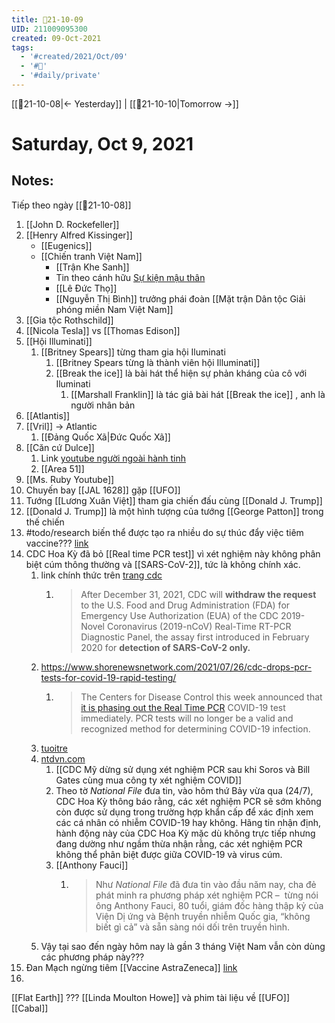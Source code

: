 ```yaml
---
title: 📝21-10-09
UID: 211009095300
created: 09-Oct-2021
tags:
  - '#created/2021/Oct/09'
  - '#📅'
  - '#daily/private'
---
```

[[📝21-10-08|<- Yesterday]] | [[📝21-10-10|Tomorrow ->]]
# Saturday, Oct 9, 2021

## Notes:
Tiếp theo ngày [[📝21-10-08]]
1. [[John D. Rockefeller]]
2. [[Henry Alfred Kissinger]]
	- [[Eugenics]]
	- [[Chiến tranh Việt Nam]]
		- [[Trận Khe Sanh]]
		- Tin theo cánh hữu [Sự kiện mậu thân](https://blogchiasekienthuc.com/series/mau-than-1968)
		- [[Lê Đức Thọ]]
		- [[Nguyễn Thị Bình]] trưởng phái đoàn [[Mặt trận Dân tộc Giải phóng miền Nam Việt Nam]]
3. [[Gia tộc Rothschild]]
4. [[Nicola Tesla]] vs [[Thomas Edison]]
5.  [[Hội Illuminati]] 
	1.  [[Britney Spears]] từng tham gia hội Iluminati
		1.  [[Britney Spears từng là thành viên hội Illuminati]]
		2.  [[Break the ice]] là bài hát thể hiện sự phản kháng của cô với Iluminati
			1.  [[Marshall Franklin]] là tác giả bài hát [[Break the ice]] , anh là người nhân bản
6.  [[Atlantis]]
7.  [[Vril]] -> Atlantic
	1.  [[Đảng Quốc Xã|Đức Quốc Xã]]
8.  [[Căn cứ Dulce]]
	1.  Link [youtube người ngoài hành tinh](https://www.youtube.com/watch?v=lT98Cs40Twc)
	2.  [[Area 51]]	
9. [[Ms. Ruby Youtube]]
10. Chuyến bay [[JAL 1628]] gặp [[UFO]]
11. Tướng [[Lương Xuân Việt]] tham gia chiến đấu cùng [[Donald J. Trump]]
12. [[Donald J. Trump]] là một hình tượng của tướng [[George Patton]] trong thế chiến
13. #todo/research biến thể được tạo ra nhiều do sự thúc đẩy việc tiêm vaccine??? [link](https://www.ntdvn.com/the-gioi/nha-khoa-hoc-doat-giai-nobel-viec-tiem-vaccine-hang-loat-la-mot-sai-lam-khong-the-chap-nhan-218626.html)
14. CDC Hoa Kỳ đã bỏ [[Real time PCR test]] vì xét nghiệm này không phân biệt cúm thông thường và [[SARS-CoV-2]], tức là không chính xác. 
	1. link chính thức trên [trang cdc](https://www.cdc.gov/csels/dls/locs/2021/07-21-2021-lab-alert-Changes_CDC_RT-PCR_SARS-CoV-2_Testing_1.html)
		1. >After December 31, 2021, CDC will **withdraw the request** to the U.S. Food and Drug Administration (FDA) for Emergency Use Authorization (EUA) of the CDC 2019-Novel Coronavirus (2019-nCoV) Real-Time RT-PCR Diagnostic Panel, the assay first introduced in February 2020 for **detection of SARS-CoV-2 only.**
	2. https://www.shorenewsnetwork.com/2021/07/26/cdc-drops-pcr-tests-for-covid-19-rapid-testing/
		1. > The Centers for Disease Control this week announced that [it is phasing out the Real Time PCR](https://www.cdc.gov/csels/dls/locs/2021/07-21-2021-lab-alert-Changes_CDC_RT-PCR_SARS-CoV-2_Testing_1.html) COVID-19 test immediately. PCR tests will no longer be a valid and recognized method for determining COVID-19 infection.
	3. [tuoitre](https://tuoitre.vn/vi-sao-cdc-my-ngung-xet-nghiem-pcr-vao-cuoi-nam-2021-20210725143723048.htm?fbclid=IwAR09OD04hDI9nARnfqb4YXEEPL7T_OILbWw2NqDy6kgbKbcc1sXk2YjNepk&zarsrc=30&utm_source=zalo&utm_medium=zalo&utm_campaign=zalo)
	4. [ntdvn.com](https://www.ntdvn.com/the-gioi/cdc-my-dung-su-dung-pcr-sau-khi-soros-va-bill-gates-mua-mot-cong-ty-xet-nghiem-covid-222461.html)
		1. [[CDC Mỹ dừng sử dụng xét nghiệm PCR sau khi Soros và Bill Gates cùng mua công ty xét nghiệm COVID]]
		2. Theo tờ _National File_ đưa tin, vào hôm thứ Bảy vừa qua (24/7), CDC Hoa Kỳ thông báo rằng, các xét nghiệm PCR sẽ sớm không còn được sử dụng trong trường hợp khẩn cấp để xác định xem các cá nhân có nhiễm COVID-19 hay không. Hãng tin nhận định, hành động này của CDC Hoa Kỳ mặc dù không trực tiếp nhưng đang dường như ngầm thừa nhận rằng, các xét nghiệm PCR không thể phân biệt được giữa COVID-19 và virus cúm.
		3. [[Anthony Fauci]]
			1. >Như _National File_ đã đưa tin vào đầu năm nay, cha đẻ phát minh ra phương pháp xét nghiệm PCR –  từng nói ông Anthony Fauci, 80 tuổi, giám đốc hàng thập kỷ của Viện Dị ứng và Bệnh truyền nhiễm Quốc gia, “không biết gì cả” và sẵn sàng nói dối trên truyền hình.
	5. Vậy tại sao đến ngày hôm nay là gần 3 tháng Việt Nam vẫn còn dùng các phương pháp này???
15. Đan Mạch ngừng tiêm [[Vaccine AstraZeneca]] [link](https://baotintuc.vn/the-gioi/dan-mach-ngung-su-dung-vinh-vien-vaccine-astrazeneca-20210415063604506.htm)
16.  
[[Flat Earth]] ???
[[Linda Moulton Howe]] và phim tài liệu về [[UFO]]
[[Cabal]]

